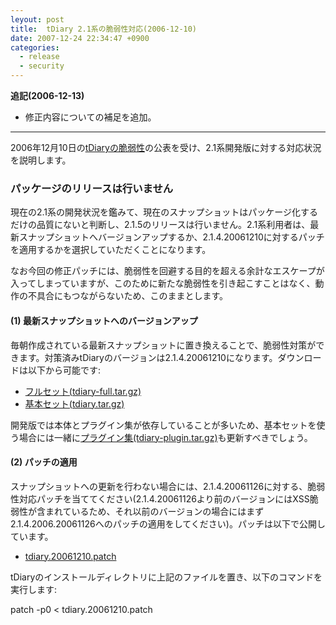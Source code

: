 ```yaml
---
leyout: post
title:  tDiary 2.1系の脆弱性対応(2006-12-10)
date: 2007-12-24 22:34:47 +0900
categories:
  - release
  - security
---
```

**追記(2006-12-13)**
* 修正内容についての補足を追加。

----

2006年12月10日の[tDiaryの脆弱性](20061210.html)の公表を受け、2.1系開発版に対する対応状況を説明します。

### パッケージのリリースは行いません
現在の2.1系の開発状況を鑑みて、現在のスナップショットはパッケージ化するだけの品質にないと判断し、2.1.5のリリースは行いません。2.1系利用者は、最新スナップショットへバージョンアップするか、2.1.4.20061210に対するパッチを適用するかを選択していただくことになります。

なお今回の修正パッチには、脆弱性を回避する目的を超える余計なエスケープが入ってしまっていますが、このために新たな脆弱性を引き起こすことはなく、動作の不具合にもつながらないため、このままとします。

#### (1) 最新スナップショットへのバージョンアップ
毎朝作成されている最新スナップショットに置き換えることで、脆弱性対策ができます。対策済みtDiaryのバージョンは2.1.4.20061210になります。ダウンロードは以下から可能です:

* [フルセット(tdiary-full.tar.gz)](http:/download/tdiary-full.tar.gz)
* [基本セット(tdiary.tar.gz)](http:/download/tdiary.tar.gz)

開発版では本体とプラグイン集が依存していることが多いため、基本セットを使う場合には一緒に[プラグイン集(tdiary-plugin.tar.gz)](http:/download/tdiary-plugin.tar.gz)も更新すべきでしょう。

#### (2) パッチの適用
スナップショットへの更新を行わない場合には、2.1.4.20061126に対する、脆弱性対応パッチを当ててください(2.1.4.20061126より前のバージョンにはXSS脆弱性が含まれているため、それ以前のバージョンの場合にはまず2.1.4.2006.20061126へのパッチの適用をしてください)。パッチは以下で公開しています。

* [tdiary.20061210.patch](http:/download/tdiary.20061210.patch)

tDiaryのインストールディレクトリに上記のファイルを置き、以下のコマンドを実行します:

 patch -p0 < tdiary.20061210.patch

